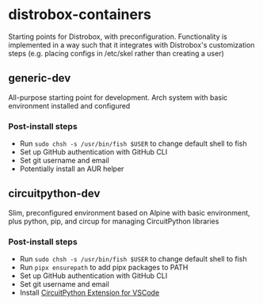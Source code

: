 # distrobox-containers
Starting points for Distrobox, with preconfiguration. Functionality is implemented in a way such that it integrates with Distrobox's customization steps (e.g. placing configs in /etc/skel rather than creating a user)

## generic-dev
All-purpose starting point for development. Arch system with basic environment installed and configured

### Post-install steps
- Run `sudo chsh -s /usr/bin/fish $USER` to change default shell to fish
- Set up GitHub authentication with GitHub CLI
- Set git username and email
- Potentially install an AUR helper

## circuitpython-dev
Slim, preconfigured environment based on Alpine with basic environment, plus python, pip, and circup for managing CircuitPython libraries

### Post-install steps
- Run `sudo chsh -s /usr/bin/fish $USER` to change default shell to fish
- Run `pipx ensurepath` to add pipx packages to PATH
- Set up GitHub authentication with GitHub CLI
- Set git username and email
- Install [CircuitPython Extension for VSCode](https://marketplace.visualstudio.com/items?itemName=joedevivo.vscode-circuitpython)
